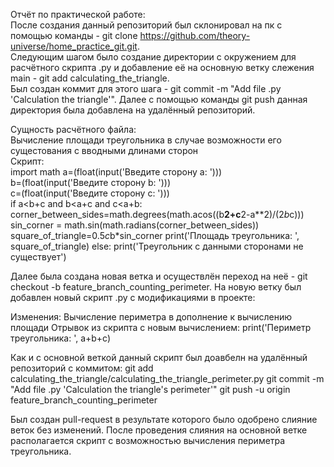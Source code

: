 Отчёт по практической работе:  
После создания данный репозиторий был склонировал на пк с помощью команды - git clone https://github.com/theory-universe/home_practice_git.git.  
Следующим шагом было создание директории с окружением для расчётного скрипта .py и добавление её на основную ветку слежения main - git add calculating_the_triangle.  
Был создан коммит для этого шага - git commit -m "Add file .py 'Calculation the triangle'". Далее с помощью команды git push данная директория была добавлена на удалённый репозиторий.  

Сущность расчётного файла:  
  Вычисление площади треугольника в случае возможности его сущестования с вводными длинами сторон  
Скрипт:  
import math
a=(float(input('Введите сторону a: ')))  
b=(float(input('Введите сторону b: ')))  
c=(float(input('Введите сторону c: ')))  
if a<b+c and b<a+c and c<a+b:  
  corner_between_sides=math.degrees(math.acos((b**2+c**2-a**2)/(2*b*c)))
  sin_corner = math.sin(math.radians(corner_between_sides))
  square_of_triangle=0.5*c*b*sin_corner
  print('Площадь треугольника: ', square_of_triangle)
else:
  print('Треугольник с данными сторонами не существует')

Далее была создана новая ветка и осуществлён переход на неё - git checkout -b feature_branch_counting_perimeter.
На новую ветку был добавлен новый скрипт .py с модификациями в проекте:

Изменения:
  Вычисление периметра в дополнение к вычислению площади
  Отрывок из скрипта с новым вычислением: print('Периметр треугольника: ', a+b+c)

Как и с основной веткой данный скрипт был доавбелн на удалённый репозиторий с коммитом:
git add calculating_the_triangle/calculating_the_triangle_perimeter.py
git commit -m "Add file .py 'Calculation the triangle's perimeter'"
git push -u origin feature_branch_counting_perimeter

Был создан pull-request в результате которого было одобрено слияние веток без изменений.
После проведения слияния на основной ветке располагается скрипт с возможностью вычисления периметра треугольника.


